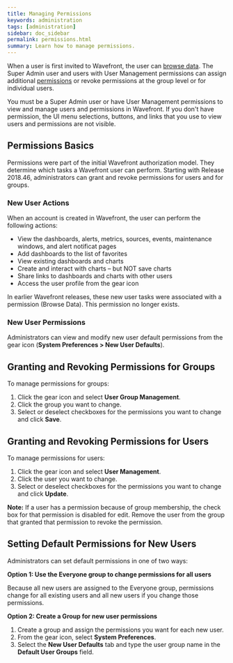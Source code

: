 ```yaml
---
title: Managing Permissions
keywords: administration
tags: [administration]
sidebar: doc_sidebar
permalink: permissions.html
summary: Learn how to manage permissions.
---
```

When a user is first invited to Wavefront, the user can [browse data](XXlink_here). The Super Admin user and users with User Management permissions can assign additional [permissions](permissions_overview.html) or revoke permissions at the group level or for individual users.

You must be a Super Admin user or have User Management permissions to view and manage users and permissions in Wavefront. If you don't have permission, the UI menu selections, buttons, and links that you use to view users and permissions are not visible.

## Permissions Basics

Permissions were part of the initial Wavefront authorization model. They determine which tasks a Wavefront user can perform. Starting with Release 2018.46, administrators can grant and revoke permissions for users and for groups.

### New User Actions
When an account is created in Wavefront, the user can perform the following actions:

* View the dashboards, alerts, metrics, sources, events, maintenance windows, and alert notificat pages
* Add dashboards to the list of favorites
* View existing dashboards and charts
* Create and interact with charts – but NOT save charts
* Share links to dashboards and charts with other users
* Access the user profile from the gear icon

In earlier Wavefront releases, these new user tasks were associated with a permission (Browse Data). This permission no longer exists.

### New User Permissions

Administrators can view and modify new user default permissions from the gear icon (**System Preferences > New User Defaults**).

## Granting and Revoking Permissions for Groups

To manage permissions for groups:
1. Click the gear icon and select **User Group Management**.
2. Click the group you want to change.
3. Select or deselect checkboxes for the permissions you want to change and click **Save**.


## Granting and Revoking Permissions for Users

To manage permissions for users:
1. Click the gear icon and select **User Management**.
2. Click the user you want to change.
3. Select or deselect checkboxes for the permissions you want to change and click **Update**.

**Note:** If a user has a permission because of group membership, the check box for that permission is disabled for edit. Remove the user from the group that granted that permission to revoke the permission.

## Setting Default Permissions for New Users

Administrators can set default permissions in one of two ways:

<strong>Option 1: Use the Everyone group to change permissions for all users</strong>

Because all new users are assigned to the Everyone group, permissions change for all existing users and all new users if you change those permissions.

<strong>Option 2: Create a Group for new user permissions</strong>
1. Create a group and assign the permissions you want for each new user.
2. From the gear icon, select **System Preferences**.
3. Select the **New User Defaults** tab and type the user group name in the **Default User Groups** field.
